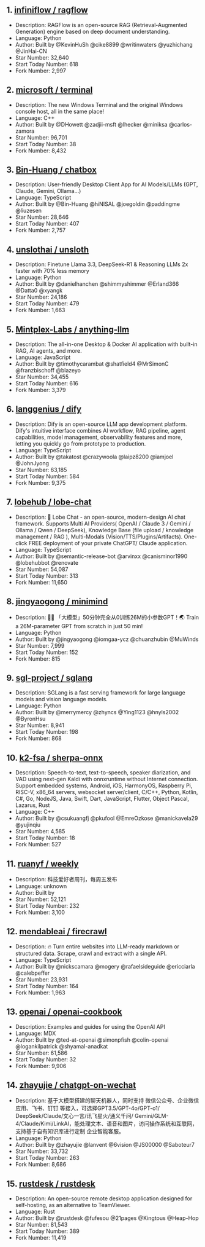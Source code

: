 ## 1. [infiniflow / ragflow](https://github.com/infiniflow/ragflow)
- Description: RAGFlow is an open-source RAG (Retrieval-Augmented Generation) engine based on deep document understanding.
- Language: Python
- Author: Built by @KevinHuSh @cike8899 @writinwaters @yuzhichang @JinHai-CN
- Star Number: 32,640
- Start Today Number: 618
- Fork Number: 2,997

## 2. [microsoft / terminal](https://github.com/microsoft/terminal)
- Description: The new Windows Terminal and the original Windows console host, all in the same place!
- Language: C++
- Author: Built by @DHowett @zadjii-msft @lhecker @miniksa @carlos-zamora
- Star Number: 96,701
- Start Today Number: 38
- Fork Number: 8,432

## 3. [Bin-Huang / chatbox](https://github.com/Bin-Huang/chatbox)
- Description: User-friendly Desktop Client App for AI Models/LLMs (GPT, Claude, Gemini, Ollama...)
- Language: TypeScript
- Author: Built by @Bin-Huang @hiNISAL @joegoldin @paddingme @liuzesen
- Star Number: 28,646
- Start Today Number: 407
- Fork Number: 2,757

## 4. [unslothai / unsloth](https://github.com/unslothai/unsloth)
- Description: Finetune Llama 3.3, DeepSeek-R1 & Reasoning LLMs 2x faster with 70% less memory
- Language: Python
- Author: Built by @danielhanchen @shimmyshimmer @Erland366 @Datta0 @xyangk
- Star Number: 24,186
- Start Today Number: 479
- Fork Number: 1,663

## 5. [Mintplex-Labs / anything-llm](https://github.com/Mintplex-Labs/anything-llm)
- Description: The all-in-one Desktop & Docker AI application with built-in RAG, AI agents, and more.
- Language: JavaScript
- Author: Built by @timothycarambat @shatfield4 @MrSimonC @franzbischoff @blazeyo
- Star Number: 34,455
- Start Today Number: 616
- Fork Number: 3,379

## 6. [langgenius / dify](https://github.com/langgenius/dify)
- Description: Dify is an open-source LLM app development platform. Dify's intuitive interface combines AI workflow, RAG pipeline, agent 
capabilities, model management, observability features and more, letting you quickly go from prototype to production.
- Language: TypeScript
- Author: Built by @takatost @crazywoola @laipz8200 @iamjoel @JohnJyong
- Star Number: 63,185
- Start Today Number: 584
- Fork Number: 9,375

## 7. [lobehub / lobe-chat](https://github.com/lobehub/lobe-chat)
- Description: 🤯 Lobe Chat - an open-source, modern-design AI chat framework. Supports Multi AI Providers( OpenAI / Claude 3 / Gemini / 
Ollama / Qwen / DeepSeek), Knowledge Base (file upload / knowledge management / RAG ), Multi-Modals (Vision/TTS/Plugins/Artifacts). One-click FREE deployment of your private ChatGPT/ Claude application.
- Language: TypeScript
- Author: Built by @semantic-release-bot @arvinxx @canisminor1990 @lobehubbot @renovate
- Star Number: 54,087
- Start Today Number: 313
- Fork Number: 11,650

## 8. [jingyaogong / minimind](https://github.com/jingyaogong/minimind)
- Description: 🚀🚀 「大模型」50分钟完全从0训练26M的小参数GPT！🌏 Train a 26M-parameter GPT from scratch in just 50 min!
- Language: Python
- Author: Built by @jingyaogong @iomgaa-ycz @chuanzhubin @MuWinds
- Star Number: 7,999
- Start Today Number: 152
- Fork Number: 815

## 9. [sgl-project / sglang](https://github.com/sgl-project/sglang)
- Description: SGLang is a fast serving framework for large language models and vision language models.
- Language: Python
- Author: Built by @merrymercy @zhyncs @Ying1123 @hnyls2002 @ByronHsu
- Star Number: 8,941
- Start Today Number: 198
- Fork Number: 868

## 10. [k2-fsa / sherpa-onnx](https://github.com/k2-fsa/sherpa-onnx)
- Description: Speech-to-text, text-to-speech, speaker diarization, and VAD using next-gen Kaldi with onnxruntime without Internet connection. Support embedded systems, Android, iOS, HarmonyOS, Raspberry Pi, RISC-V, x86_64 servers, websocket server/client, C/C++, Python, Kotlin, C#, Go, NodeJS, Java, Swift, Dart, JavaScript, Flutter, Object Pascal, Lazarus, Rust
- Language: C++
- Author: Built by @csukuangfj @pkufool @EmreOzkose @manickavela29 @yujinqiu
- Star Number: 4,585
- Start Today Number: 18
- Fork Number: 527

## 11. [ruanyf / weekly](https://github.com/ruanyf/weekly)
- Description: 科技爱好者周刊，每周五发布
- Language: unknown
- Author: Built by
- Star Number: 52,121
- Start Today Number: 232
- Fork Number: 3,100

## 12. [mendableai / firecrawl](https://github.com/mendableai/firecrawl)
- Description: 🔥 Turn entire websites into LLM-ready markdown or structured data. Scrape, crawl and extract with a single API.
- Language: TypeScript
- Author: Built by @nickscamara @mogery @rafaelsideguide @ericciarla @calebpeffer
- Star Number: 23,931
- Start Today Number: 164
- Fork Number: 1,963

## 13. [openai / openai-cookbook](https://github.com/openai/openai-cookbook)
- Description: Examples and guides for using the OpenAI API
- Language: MDX
- Author: Built by @ted-at-openai @simonpfish @colin-openai @logankilpatrick @shyamal-anadkat
- Star Number: 61,586
- Start Today Number: 32
- Fork Number: 9,906

## 14. [zhayujie / chatgpt-on-wechat](https://github.com/zhayujie/chatgpt-on-wechat)
- Description: 基于大模型搭建的聊天机器人，同时支持 微信公众号、企业微信应用、飞书、钉钉 等接入，可选择GPT3.5/GPT-4o/GPT-o1/ DeepSeek/Claude/文心一言/讯飞星火/通义千问/ Gemini/GLM-4/Claude/Kimi/LinkAI，能处理文本、语音和图片，访问操作系统和互联网，支持基于自有知识库进行定制
企业智能客服。
- Language: Python
- Author: Built by @zhayujie @lanvent @6vision @JS00000 @Saboteur7
- Star Number: 33,732
- Start Today Number: 263
- Fork Number: 8,686

## 15. [rustdesk / rustdesk](https://github.com/rustdesk/rustdesk)
- Description: An open-source remote desktop application designed for self-hosting, as an alternative to TeamViewer.
- Language: Rust
- Author: Built by @rustdesk @fufesou @21pages @Kingtous @Heap-Hop
- Star Number: 81,543
- Start Today Number: 389
- Fork Number: 11,419